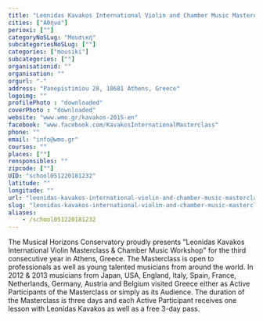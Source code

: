 ```yaml
---
title: "Leonidas Kavakos International Violin and Chamber Music Masterclass"
cities: ["Αθήνα"]
perioxi: [""]
categoryNoSLug: "Μουσική"
subcategoriesNoSLug: [""]
categories: ["mousiki"]
subcategories: [""]
organisationid: ""
organisation: ""
orgurl: "-"
address: "Panepistimiou 28, 10681 Athens, Greece"
logoimg: ""
profilePhoto : "downloaded"
coverPhoto : "downloaded"
website: "www.wmo.gr/kavakos-2015-en"
facebook: "www.facebook.com/KavakosInternationalMasterclass"
phone: ""
email: "info@wmo.gr"
courses: ""
places: [""]
rensponsibles: ""
zipcode: [""]
UID: "school051220181232"
latitude: ""
longitude: ""
url: "leonidas-kavakos-international-violin-and-chamber-music-masterclass/athina/mousiki/"
slug: "leonidas-kavakos-international-violin-and-chamber-music-masterclass"
aliases:
    - /school051220181232
---
```





The Musical Horizons Conservatory proudly presents &quot;Leonidas Kavakos International Violin Masterclass &amp; Chamber Music Workshop&quot; for the third consecutive year in Athens, Greece. The Masterclass is open to professionals as well as young talented musicians from around the world. In 2012 &amp; 2013 musicians from Japan, USA, England, Italy, Spain, France, Netherlands, Germany, Austria and Belgium visited Greece either as Active Participants of the Masterclass or simply as its Audience. The duration of the Masterclass is three days and each Active Participant receives one lesson with Leonidas Kavakos as well as a free 3-day pass.